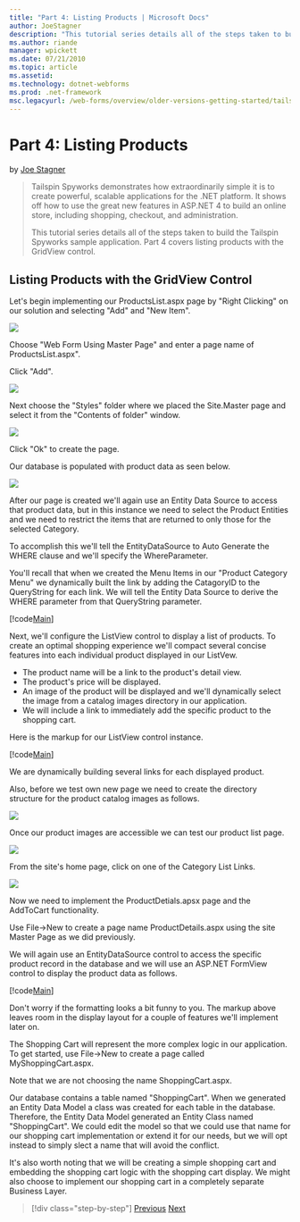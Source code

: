```yaml
---
title: "Part 4: Listing Products | Microsoft Docs"
author: JoeStagner
description: "This tutorial series details all of the steps taken to build the Tailspin Spyworks sample application. Part 4 covers listing products with the GridView contr..."
ms.author: riande
manager: wpickett
ms.date: 07/21/2010
ms.topic: article
ms.assetid: 
ms.technology: dotnet-webforms
ms.prod: .net-framework
msc.legacyurl: /web-forms/overview/older-versions-getting-started/tailspin-spyworks/tailspin-spyworks-part-4
---
```

Part 4: Listing Products
====================
by [Joe Stagner](https://github.com/JoeStagner)

> Tailspin Spyworks demonstrates how extraordinarily simple it is to create powerful, scalable applications for the .NET platform. It shows off how to use the great new features in ASP.NET 4 to build an online store, including shopping, checkout, and administration.
> 
> This tutorial series details all of the steps taken to build the Tailspin Spyworks sample application. Part 4 covers listing products with the GridView control.


## <a id="_Toc260221670"></a>  Listing Products with the GridView Control

Let's begin implementing our ProductsList.aspx page by "Right Clicking" on our solution and selecting "Add" and "New Item".

![](tailspin-spyworks-part-4/_static/image1.jpg)

Choose "Web Form Using Master Page" and enter a page name of ProductsList.aspx".

Click "Add".

![](tailspin-spyworks-part-4/_static/image2.jpg)

Next choose the "Styles" folder where we placed the Site.Master page and select it from the "Contents of folder" window.

![](tailspin-spyworks-part-4/_static/image3.jpg)

Click "Ok" to create the page.

Our database is populated with product data as seen below.

![](tailspin-spyworks-part-4/_static/image4.jpg)

After our page is created we'll again use an Entity Data Source to access that product data, but in this instance we need to select the Product Entities and we need to restrict the items that are returned to only those for the selected Category.

To accomplish this we'll tell the EntityDataSource to Auto Generate the WHERE clause and we'll specify the WhereParameter.

You'll recall that when we created the Menu Items in our "Product Category Menu" we dynamically built the link by adding the CatagoryID to the QueryString for each link. We will tell the Entity Data Source to derive the WHERE parameter from that QueryString parameter.

[!code[Main](tailspin-spyworks-part-4/samples/sample1.xml)]

Next, we'll configure the ListView control to display a list of products. To create an optimal shopping experience we'll compact several concise features into each individual product displayed in our ListVew.

- The product name will be a link to the product's detail view.
- The product's price will be displayed.
- An image of the product will be displayed and we'll dynamically select the image from a catalog images directory in our application.
- We will include a link to immediately add the specific product to the shopping cart.

Here is the markup for our ListView control instance.

[!code[Main](tailspin-spyworks-part-4/samples/sample2.xml)]

We are dynamically building several links for each displayed product.

Also, before we test own new page we need to create the directory structure for the product catalog images as follows.

![](tailspin-spyworks-part-4/_static/image1.png)

Once our product images are accessible we can test our product list page.

![](tailspin-spyworks-part-4/_static/image5.jpg)

From the site's home page, click on one of the Category List Links.

![](tailspin-spyworks-part-4/_static/image6.jpg)

Now we need to implement the ProductDetials.apsx page and the AddToCart functionality.

Use File-&gt;New to create a page name ProductDetails.aspx using the site Master Page as we did previously.

We will again use an EntityDataSource control to access the specific product record in the database and we will use an ASP.NET FormView control to display the product data as follows.

[!code[Main](tailspin-spyworks-part-4/samples/sample3.xml)]

Don't worry if the formatting looks a bit funny to you. The markup above leaves room in the display layout for a couple of features we'll implement later on.

The Shopping Cart will represent the more complex logic in our application. To get started, use File-&gt;New to create a page called MyShoppingCart.aspx.

Note that we are not choosing the name ShoppingCart.aspx.

Our database contains a table named "ShoppingCart". When we generated an Entity Data Model a class was created for each table in the database. Therefore, the Entity Data Model generated an Entity Class named "ShoppingCart". We could edit the model so that we could use that name for our shopping cart implementation or extend it for our needs, but we will opt instead to simply slect a name that will avoid the conflict.

It's also worth noting that we will be creating a simple shopping cart and embedding the shopping cart logic with the shopping cart display. We might also choose to implement our shopping cart in a completely separate Business Layer.

>[!div class="step-by-step"]
[Previous](tailspin-spyworks-part-3.md)
[Next](tailspin-spyworks-part-5.md)
